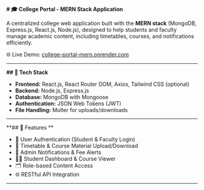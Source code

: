 **# 🎓 College Portal - MERN Stack Application**

A centralized college web application built with the **MERN stack** (MongoDB, Express.js, React.js, Node.js), designed to help students and faculty manage academic content, including timetables, courses, and notifications efficiently.

🌐 Live Demo: [college-portal-mern.onrender.com](https://college-portal-mern.onrender.com)

---

**## 🧩 Tech Stack**

- **Frontend:** React.js, React Router DOM, Axios, Tailwind CSS (optional)
- **Backend:** Node.js, Express.js
- **Database:** MongoDB with Mongoose
- **Authentication:** JSON Web Tokens (JWT)
- **File Handling:** Multer for uploads/downloads

---

**## 📌 Features
**
- 🔐 User Authentication (Student & Faculty Login)
- 📁 Timetable & Course Material Upload/Download
- 📢 Admin Notifications & Fee Alerts
- 🧑‍🎓 Student Dashboard & Course Viewer
- 🗂️ Role-based Content Access
- 🌐 RESTful API Integration

---


